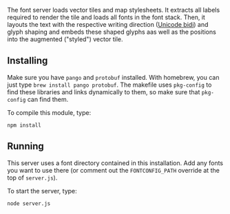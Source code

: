 The font server loads vector tiles and map stylesheets. It extracts all labels
required to render the tile and loads all fonts in the font stack. Then, it
layouts the text with the respective writing direction ([Unicode bidi](http://www.unicode.org/reports/tr9/))
and glyph shaping and embeds these shaped glyphs aas well as the positions into
the augmented ("styled") vector tile.

## Installing

Make sure you have `pango` and `protobuf` installed. With homebrew, you can just
type `brew install pango protobuf`. The makefile uses `pkg-config` to find these
libraries and links dynamically to them, so make sure that `pkg-config` can find
them.

To compile this module, type:

```
npm install
```

## Running

This server uses a font directory contained in this installation. Add any fonts
you want to use there (or comment out the `FONTCONFIG_PATH` override at the top
of `server.js`).

To start the server, type:

```
node server.js
```
